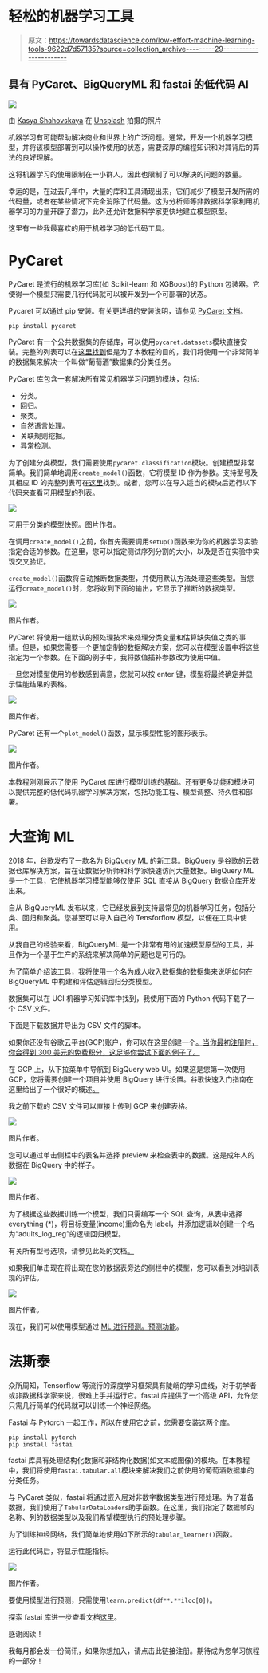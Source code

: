 # 轻松的机器学习工具

> 原文：<https://towardsdatascience.com/low-effort-machine-learning-tools-9622d7d57135?source=collection_archive---------29----------------------->

## 具有 PyCaret、BigQueryML 和 fastai 的低代码 AI

![](img/7d40b0c58e2291b4e19e85d32d38514a.png)

由 [Kasya Shahovskaya](https://unsplash.com/@kasya?utm_source=unsplash&utm_medium=referral&utm_content=creditCopyText) 在 [Unsplash](https://unsplash.com/s/photos/easy?utm_source=unsplash&utm_medium=referral&utm_content=creditCopyText) 拍摄的照片

机器学习有可能帮助解决商业和世界上的广泛问题。通常，开发一个机器学习模型，并将该模型部署到可以操作使用的状态，需要深厚的编程知识和对其背后的算法的良好理解。

这将机器学习的使用限制在一小群人，因此也限制了可以解决的问题的数量。

幸运的是，在过去几年中，大量的库和工具涌现出来，它们减少了模型开发所需的代码量，或者在某些情况下完全消除了代码量。这为分析师等非数据科学家利用机器学习的力量开辟了潜力，此外还允许数据科学家更快地建立模型原型。

这里有一些我最喜欢的用于机器学习的低代码工具。

# PyCaret

PyCaret 是流行的机器学习库(如 Scikit-learn 和 XGBoost)的 Python 包装器。它使得一个模型只需要几行代码就可以被开发到一个可部署的状态。

Pycaret 可以通过 pip 安装。有关更详细的安装说明，请参见 [PyCaret 文档](https://pycaret.org/install/)。

```
pip install pycaret
```

PyCaret 有一个公共数据集的存储库，可以使用`pycaret.datasets`模块直接安装。完整的列表可以在[这里找到](https://pycaret.org/get-data/)但是为了本教程的目的，我们将使用一个非常简单的数据集来解决一个叫做“葡萄酒”数据集的分类任务。

PyCaret 库包含一套解决所有常见机器学习问题的模块，包括:

*   分类。
*   回归。
*   聚类。
*   自然语言处理。
*   关联规则挖掘。
*   异常检测。

为了创建分类模型，我们需要使用`pycaret.classification`模块。创建模型非常简单。我们简单地调用`create_model()`函数，它将模型 ID 作为参数。支持型号及其相应 ID 的完整列表可在[这里](https://pycaret.org/create-model/)找到。或者，您可以在导入适当的模块后运行以下代码来查看可用模型的列表。

![](img/339e3493d31dee1605723923e4bb6ace.png)

可用于分类的模型快照。图片作者。

在调用`create_model()`之前，你首先需要调用`setup()`函数来为你的机器学习实验指定合适的参数。在这里，您可以指定测试序列分割的大小，以及是否在实验中实现交叉验证。

`create_model()`函数将自动推断数据类型，并使用默认方法处理这些类型。当您运行`create_model()`时，您将收到下面的输出，它显示了推断的数据类型。

![](img/d2ec9116601f1266c49d8d64bd2b0897.png)

图片作者。

PyCaret 将使用一组默认的预处理技术来处理分类变量和估算缺失值之类的事情。但是，如果您需要一个更加定制的数据解决方案，您可以在模型设置中将这些指定为一个参数。在下面的例子中，我将数值插补参数改为使用中值。

一旦您对模型使用的参数感到满意，您就可以按 enter 键，模型将最终确定并显示性能结果的表格。

![](img/0f39cb6b3926d7fabf063fe4be85dc40.png)

图片作者。

PyCaret 还有一个`plot_model()`函数，显示模型性能的图形表示。

![](img/10cbaa91e30ac55fcc1f13d6f901b140.png)

图片作者。

本教程刚刚展示了使用 PyCaret 库进行模型训练的基础。还有更多功能和模块可以提供完整的低代码机器学习解决方案，包括功能工程、模型调整、持久性和部署。

# 大查询 ML

2018 年，谷歌发布了一款名为 [BigQuery ML](https://ai.googleblog.com/2018/07/machine-learning-in-google-bigquery.html) 的新工具。BigQuery 是谷歌的云数据仓库解决方案，旨在让数据分析师和科学家快速访问大量数据。BigQuery ML 是一个工具，它使机器学习模型能够仅使用 SQL 直接从 BigQuery 数据仓库开发出来。

自从 BigQueryML 发布以来，它已经发展到支持最常见的机器学习任务，包括分类、回归和聚类。您甚至可以导入自己的 Tensforflow 模型，以便在工具中使用。

从我自己的经验来看，BigQueryML 是一个非常有用的加速模型原型的工具，并且作为一个基于生产的系统来解决简单的问题也是可行的。

为了简单介绍该工具，我将使用一个名为成人收入数据集的数据集来说明如何在 BigQueryML 中构建和评估逻辑回归分类模型。

数据集可以在 UCI 机器学习知识库中找到，我使用下面的 Python 代码下载了一个 CSV 文件。

下面是下载数据并导出为 CSV 文件的脚本。

如果你还没有谷歌云平台(GCP)账户，你可以在这里创建一个[。当你最初注册时，你会得到 300 美元的免费积分，这足够你尝试下面的例子了。](https://cloud.google.com/)

在 GCP 上，从下拉菜单中导航到 BigQuery web UI。如果这是您第一次使用 GCP，您将需要创建一个项目并使用 BigQuery 进行设置。谷歌快速入门指南在这里给出了一个很好的概述[。](https://cloud.google.com/bigquery/docs/quickstarts)

我之前下载的 CSV 文件可以直接上传到 GCP 来创建表格。

![](img/73c42019f07d0e0bf0e7895892466b02.png)

图片作者。

您可以通过单击侧栏中的表名并选择 preview 来检查表中的数据。这是成年人的数据在 BigQuery 中的样子。

![](img/629d1b449e21b04a43f8736bbdc0dd6d.png)

图片作者。

为了根据这些数据训练一个模型，我们只需编写一个 SQL 查询，从表中选择 everything (*)，将目标变量(income)重命名为 label，并添加逻辑以创建一个名为“adults_log_reg”的逻辑回归模型。

有关所有型号选项，请参见此处的文档[。](https://cloud.google.com/bigquery-ml/docs/reference/standard-sql/bigqueryml-syntax-create)

如果我们单击现在将出现在您的数据表旁边的侧栏中的模型，您可以看到对培训表现的评估。

![](img/18e969cb75873b7e6f2043df33e2c8be.png)

图片作者。

现在，我们可以使用模型通过 [ML 进行预测。预测功能](https://cloud.google.com/bigquery-ml/docs/reference/standard-sql/bigqueryml-syntax-predict)。

# 法斯泰

众所周知，Tensorflow 等流行的深度学习框架具有陡峭的学习曲线，对于初学者或非数据科学家来说，很难上手并运行它。fastai 库提供了一个高级 API，允许您只需几行简单的代码就可以训练一个神经网络。

Fastai 与 Pytorch 一起工作，所以在使用它之前，您需要安装这两个库。

```
pip install pytorch
pip install fastai
```

fastai 库具有处理结构化数据和非结构化数据(如文本或图像)的模块。在本教程中，我们将使用`fastai.tabular.all`模块来解决我们之前使用的葡萄酒数据集的分类任务。

与 PyCaret 类似，fastai 将通过嵌入层对非数字数据类型进行预处理。为了准备数据，我们使用了`TabularDataLoaders`助手函数。在这里，我们指定了数据帧的名称、列的数据类型以及我们希望模型执行的预处理步骤。

为了训练神经网络，我们简单地使用如下所示的`tabular_learner()`函数。

运行此代码后，将显示性能指标。

![](img/7d294974af3e457016df41baa2e73220.png)

图片作者。

要使用模型进行预测，只需使用`learn.predict(df**.**iloc[0])`。

探索 fastai 库进一步查看文档[这里](https://docs.fast.ai/)。

感谢阅读！

我每月都会发一份简讯，如果你想加入，请点击此链接注册。期待成为您学习旅程的一部分！